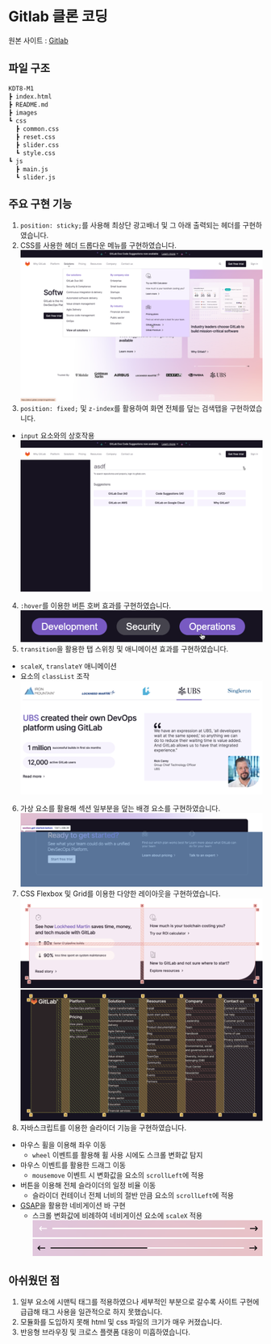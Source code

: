 # Gitlab 클론 코딩
원본 사이트 : <a href="https://about.gitlab.com/" target="_blank">Gitlab</a>

## 파일 구조
```
KDT8-M1
┣ index.html
┣ README.md
┣ images
┗ css
  ┣ common.css
  ┣ reset.css
  ┣ slider.css
  ┗ style.css
┗ js
  ┣ main.js
  ┗ slider.js
```

## 주요 구현 기능
1. ```position: sticky;```를 사용해 최상단 광고배너 및 그 아래 출력되는 헤더를 구현하였습니다.
2. CSS를 사용한 헤더 드롭다운 메뉴를 구현하였습니다.
![Header](./images/markdown/header.png)
3. ```position: fixed;``` 및 ```z-index```를 활용하여 화면 전체를 덮는 검색탭을 구현하였습니다.
  - ```input``` 요소와의 상호작용
![Search](./images/markdown/search.png)
4. ```:hover```를 이용한 버튼 호버 효과를 구현하였습니다.
![Hover](./images/markdown/hover.png)
5. ```transition```을 활용한 탭 스위칭 및 애니메이션 효과를 구현하였습니다.
  - ```scaleX```, ```translateY``` 애니메이션
  - 요소의 ```classList``` 조작 
![Tabs](./images/markdown/tabs.png)
6. 가상 요소를 활용해 섹션 일부분을 덮는 배경 요소를 구현하였습니다.
![PseudoElement](./images/markdown/pseudo-element.png)
7. CSS Flexbox 및 Grid를 이용한 다양한 레이아웃을 구현하였습니다.
![Grid1](./images/markdown/grid1.png)
![Grid2](./images/markdown/grid2.png)
8. 자바스크립트를 이용한 슬라이더 기능을 구현하였습니다.
  - 마우스 휠을 이용해 좌우 이동
    - ```wheel``` 이벤트를 활용해 휠 사용 시에도 스크롤 변화값 탐지
  - 마우스 이벤트를 활용한 드래그 이동
    - ```mousemove``` 이벤트 시 변화값을 요소의 ```scrollLeft```에 적용
  - 버튼을 이용해 전체 슬라이더의 일정 비율 이동
    - 슬라이더 컨테이너 전체 너비의 절반 만큼 요소의 ```scrollLeft```에 적용
  - <a href="https://gsap.com/" target="_blank">GSAP</a>을 활용한 네비게이션 바 구현
    - 스크롤 변화값에 비례하여 네비게이션 요소에 ```scaleX``` 적용
  ![Navigation1](./images/markdown/navigation1.png)
  ![Navigation2](./images/markdown/navigation2.png)

## 아쉬웠던 점
1. 일부 요소에 시맨틱 태그를 적용하였으나 세부적인 부분으로 갈수록 사이트 구현에 급급해 태그 사용을 일관적으로 하지 못했습니다.
2. 모듈화를 도입하지 못해 html 및 css 파일의 크기가 매우 커졌습니다.
3. 반응형 브라우징 및 크로스 플랫폼 대응이 미흡하였습니다.
